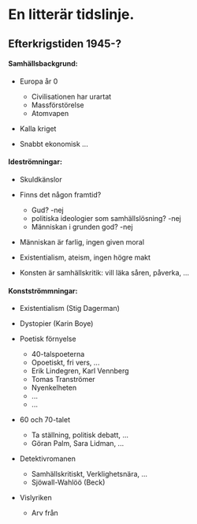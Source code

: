 # En litterär tidslinje.



## Efterkrigstiden 1945-?

#### Samhällsbackgrund:
* Europa år 0
    - Civilisationen har urartat
    - Massförstörelse
    - Atomvapen

* Kalla kriget
* Snabbt ekonomisk ...


#### Ideströmningar:
* Skuldkänslor
* Finns det någon framtid?
    - Gud? -nej
    - politiska ideologier som samhällslösning? -nej
    - Människan i grunden god? -nej

* Människan är farlig, ingen given moral
* Existentialism, ateism, ingen högre makt
* Konsten är samhällskritik: vill läka såren, påverka, ...


#### Konstströmmningar:
* Existentialism (Stig Dagerman)
* Dystopier (Karin Boye)
* Poetisk förnyelse
    - 40-talspoeterna
	+ Opoetiskt, fri vers, ...
	+ Erik Lindegren, Karl Vennberg

    - Tomas Tranströmer
    - Nyenkelheten
	+ ...
	+ ...

* 60 och 70-talet
    - Ta ställning, politisk debatt, ...
    - Göran Palm, Sara Lidman, ...

* Detektivromanen
    - Samhällskritiskt, Verklighetsnära, ...
    - Sjöwall-Wahlöö (Beck)

* Vislyriken
    - Arv från

